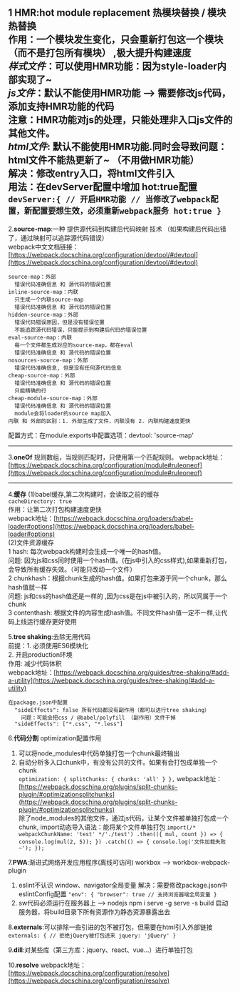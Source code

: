 1 HMR:hot module replacement 热模块替换 / 模块热替换<br>
作用：一个模块发生变化，只会重新打包这一个模块（而不是打包所有模块） ,极大提升构建速度<br>
_样式文件_：可以使用HMR功能：因为style-loader内部实现了~ <br>
_js文件_：默认不能使用HMR功能 --> 需要修改js代码，添加支持HMR功能的代码<br>
注意：HMR功能对js的处理，只能处理非入口js文件的其他文件。<br>
_html文件_: 默认不能使用HMR功能.同时会导致问题：html文件不能热更新了~ （不用做HMR功能）<br>
解决：修改entry入口，将html文件引入<br>
用法：在devServer配置中增加 hot:true配置<br>
`devServer:{
// 开启HMR功能
// 当修改了webpack配置，新配置要想生效，必须重新webpack服务
hot:true
}`
<br>
---------------------------------------------------------------------------------------
2.**source-map**:一种 提供源代码到构建后代码映射 技术 （如果构建后代码出错了，通过映射可以追踪源代码错误）<br>
webpack中文文档链接：[https://webpack.docschina.org/configuration/devtool/#devtool](https://webpack.docschina.org/configuration/devtool/#devtool)<br>

    source-map：外部
      错误代码准确信息 和 源代码的错误位置
    inline-source-map：内联
      只生成一个内联source-map
      错误代码准确信息 和 源代码的错误位置
    hidden-source-map：外部
      错误代码错误原因，但是没有错误位置
      不能追踪源代码错误，只能提示到构建后代码的错误位置
    eval-source-map：内联
      每一个文件都生成对应的source-map，都在eval
      错误代码准确信息 和 源代码的错误位置
    nosources-source-map：外部
      错误代码准确信息, 但是没有任何源代码信息
    cheap-source-map：外部
      错误代码准确信息 和 源代码的错误位置 
      只能精确的行
    cheap-module-source-map：外部
      错误代码准确信息 和 源代码的错误位置 
      module会将loader的source map加入
    内联 和 外部的区别：1. 外部生成了文件，内联没有 2. 内联构建速度更快
配置方式：在module.exports中配置选项：devtool: 'source-map'<br>

-------------------------------------------------------------------------------------
3.**oneOf** 规则数组，当规则匹配时，只使用第一个匹配规则。
webpack地址：[https://webpack.docschina.org/configuration/module#ruleoneof](https://webpack.docschina.org/configuration/module#ruleoneof)

-------------------------------------------------------------------------------------
4.**缓存**
(1)babel缓存,第二次构建时，会读取之前的缓存<br>
    `cacheDirectory: true`
    <br>作用：让第二次打包构建速度更快<br>
webpack地址：[https://webpack.docschina.org/loaders/babel-loader#options](https://webpack.docschina.org/loaders/babel-loader#options) <br>
(2)文件资源缓存<br>
    1 hash: 每次webpack构建时会生成一个唯一的hash值。<br>
    问题: 因为js和css同时使用一个hash值。(在js中引入的css样式),如果重新打包，会导致所有缓存失效。（可能只改动一个文件）<br>
    2 chunkhash：根据chunk生成的hash值。如果打包来源于同一个chunk，那么hash值就一样<br>
    问题: js和css的hash值还是一样的 ,因为css是在js中被引入的，所以同属于一个chunk <br>
    3 contenthash: 根据文件的内容生成hash值。不同文件hash值一定不一样,让代码上线运行缓存更好使用<br>

5.**tree shaking**:去除无用代码<br>
前提：1. 必须使用ES6模块化 <br>
     2. 开启production环境<br>
作用: 减少代码体积<br>
webpack地址：[https://webpack.docschina.org/guides/tree-shaking/#add-a-utility](https://webpack.docschina.org/guides/tree-shaking/#add-a-utility)

    在package.json中配置 
      "sideEffects": false 所有代码都没有副作用（都可以进行tree shaking）
        问题：可能会把css / @babel/polyfill （副作用）文件干掉
      "sideEffects": ["*.css", "*.less"]

6.**代码分割**
optimization配置作用
1. 可以将node_modules中代码单独打包一个chunk最终输出<br>
2. 自动分析多入口chunk中，有没有公共的文件。如果有会打包成单独一个chunk<br>
`optimization: {
    splitChunks: {
       chunks: 'all'
    }
},`
webpack地址：[https://webpack.docschina.org/plugins/split-chunks-plugin/#optimizationsplitchunks](https://webpack.docschina.org/plugins/split-chunks-plugin/#optimizationsplitchunks)
<br>除了node_modules的其他文件，通过js代码，让某个文件被单独打包成一个chunk, import动态导入语法：能将某个文件单独打包
   `import(/* webpackChunkName: 'test' */'./test')
   .then(({ mul, count }) => {
   console.log(mul(2, 5));
   })
   .catch(() => {
   console.log('文件加载失败~');
   });`

7.**PWA**:渐进式网络开发应用程序(离线可访问)
workbox --> workbox-webpack-plugin
1. eslint不认识 window、navigator全局变量
   解决：需要修改package.json中eslintConfig配置
   `"env": {
   "browser": true // 支持浏览器端全局变量
   }`<br>
2. sw代码必须运行在服务器上
   --> nodejs
   npm i serve -g
   serve -s build 启动服务器，将build目录下所有资源作为静态资源暴露出去<br>

8.**externals**:可以排除一些引进的包不被打包，但需要在html引入外部链接<br>
`externals: {
// 拒绝jQuery被打包进来
jquery: 'jQuery'
}`
<br>

9.**dill**:对某些库（第三方库：jquery、react、vue...）进行单独打包<br>

10.**resolve**
webpack地址：[https://webpack.docschina.org/configuration/resolve](https://webpack.docschina.org/configuration/resolve)
